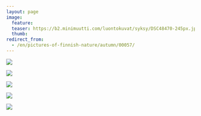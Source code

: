 ```yaml
---
layout: page
image:
  feature:
  teaser: https://b2.minimuutti.com/luontokuvat/syksy/DSC48470-245px.jpg
  thumb:
redirect_from:
  - /en/pictures-of-finnish-nature/autumn/00057/
---
```


![](https://b2.minimuutti.com/luontokuvat/syksy/DSC48437-800px.jpg)

![](https://b2.minimuutti.com/luontokuvat/syksy/DSC48451-800px.jpg)

![](https://b2.minimuutti.com/luontokuvat/syksy/DSC48470-800px.jpg)

![](https://b2.minimuutti.com/luontokuvat/syksy/DSC48475-800px.jpg)

![](https://b2.minimuutti.com/luontokuvat/syksy/DSC48478-800px.jpg)
